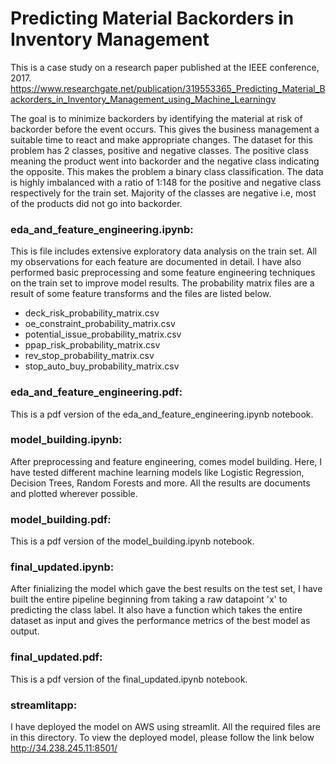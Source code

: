 # Predicting Material Backorders in Inventory Management
This is a case study on a research paper published at the IEEE conference, 2017. 
https://www.researchgate.net/publication/319553365_Predicting_Material_Backorders_in_Inventory_Management_using_Machine_Learningv

The goal is to minimize backorders by identifying the material at risk of backorder before the event occurs. This gives the business management a suitable time to react and make appropriate changes. The dataset for this problem has 2 classes, positive and negative classes. The positive class meaning the product went into backorder and the negative class indicating the opposite. This makes the problem a binary class classification. The data is highly imbalanced with a ratio of 1:148 for the positive and negative class respectively for the train set. Majority of the classes are negative i.e, most of the products did not go into backorder.

### eda_and_feature_engineering.ipynb: 
This is file includes extensive exploratory data analysis on the train set. All my observations for each feature are documented in detail. I have also performed basic preprocessing and some feature engineering techniques on the train set to improve model results. The probability matrix files are a result of some feature transforms and the files are listed below.
* deck_risk_probability_matrix.csv
* oe_constraint_probability_matrix.csv
* potential_issue_probability_matrix.csv
* ppap_risk_probability_matrix.csv
* rev_stop_probability_matrix.csv
* stop_auto_buy_probability_matrix.csv 

### eda_and_feature_engineering.pdf: 
This is a pdf version of the eda_and_feature_engineering.ipynb notebook.

### model_building.ipynb: 
After preprocessing and feature engineering, comes model building. Here, I have tested different machine learning models like Logistic Regression, Decision Trees, Random Forests and more. All the results are documents and plotted wherever possible.
### model_building.pdf: 
This is a pdf version of the model_building.ipynb notebook.

### final_updated.ipynb: 
After finializing the model which gave the best results on the test set, I have built the entire pipeline beginning from taking a raw datapoint 'x' to predicting the class label. It also have a function which takes the entire dataset as input and gives the performance metrics of the best model as output.
### final_updated.pdf: 
This is a pdf version of the final_updated.ipynb notebook.

### streamlitapp: 
I have deployed the model on AWS using streamlit. All the required files are in this directory. To view the deployed model, please follow the link below
http://34.238.245.11:8501/
